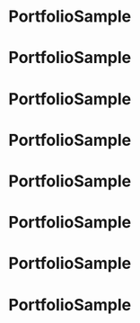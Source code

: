 # PortfolioSample
# PortfolioSample
# PortfolioSample
# PortfolioSample
# PortfolioSample
# PortfolioSample
# PortfolioSample
# PortfolioSample
